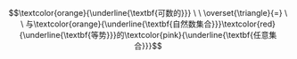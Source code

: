 $$\textcolor{orange}{\underline{\textbf{可数的}}} \ \  \overset{\triangle}{=} \ \ 与\textcolor{orange}{\underline{\textbf{自然数集合}}}\textcolor{red}{\underline{\textbf{等势}}}的\textcolor{pink}{\underline{\textbf{任意集合}}}$$
